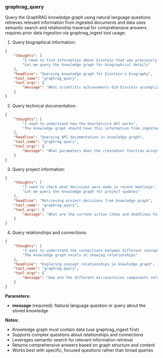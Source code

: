 ### graphrag_query

Query the GraphRAG knowledge graph using natural language questions
retrieves relevant information from ingested documents and data
uses semantic search and relationship traversal for comprehensive answers
requires prior data ingestion via graphrag_ingest tool
usage:

1. Query biographical information:

~~~json
{
    "thoughts": [
        "I need to find information about Einstein that was previously ingested",
        "Let me query the knowledge graph for biographical details"
    ],
    "headline": "Querying knowledge graph for Einstein's biography",
    "tool_name": "graphrag_query",
    "tool_args": {
        "message": "What scientific achievements did Einstein accomplish?"
    }
}
~~~

2. Query technical documentation:

~~~json
{
    "thoughts": [
        "I need to understand how the UserService API works",
        "The knowledge graph should have this information from ingested docs"
    ],
    "headline": "Querying API documentation in knowledge graph",
    "tool_name": "graphrag_query",
    "tool_args": {
        "message": "What parameters does the createUser function accept and what validations does it perform?"
    }
}
~~~

3. Query project information:

~~~json
{
    "thoughts": [
        "I need to check what decisions were made in recent meetings",
        "Let me query the knowledge graph for project updates"
    ],
    "headline": "Retrieving project decisions from knowledge graph",
    "tool_name": "graphrag_query",
    "tool_args": {
        "message": "What are the current action items and deadlines for Project Alpha?"
    }
}
~~~

4. Query relationships and connections:

~~~json
{
    "thoughts": [
        "I want to understand the connections between different concepts",
        "The knowledge graph excels at showing relationships"
    ],
    "headline": "Exploring concept relationships in knowledge graph",
    "tool_name": "graphrag_query",
    "tool_args": {
        "message": "How are the different microservices components related to each other?"
    }
}
~~~

**Parameters:**
- **message** (required): Natural language question or query about the stored knowledge

**Notes:**
- Knowledge graph must contain data (use graphrag_ingest first)
- Supports complex questions about relationships and connections
- Leverages semantic search for relevant information retrieval
- Returns comprehensive answers based on graph structure and content
- Works best with specific, focused questions rather than broad queries
